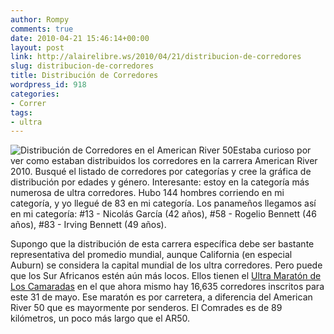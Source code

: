```yaml
---
author: Rompy
comments: true
date: 2010-04-21 15:46:14+00:00
layout: post
link: http://alairelibre.ws/2010/04/21/distribucion-de-corredores
slug: distribucion-de-corredores
title: Distribución de Corredores
wordpress_id: 918
categories:
- Correr
tags:
- ultra
---
```


![Distribución de Corredores en el American River 50](http://alairelibre.ws/wp-content/uploads/2010/04/distribucion_de_corredores2.png)Estaba curioso por ver como estaban distribuidos los corredores en la carrera American River 2010. Busqué el listado de corredores por categorías y cree la gráfica de distribución por edades y género. Interesante: estoy en la categoría más numerosa de ultra corredores. Hubo 144 hombres corriendo en mi categoría, y yo llegué de 83 en mi categoría. Los panameños llegamos así en mi categoría: #13 - Nicolás García (42 años), #58 - Rogelio Bennett (46 años), #83 - Irving Bennett (49 años).





Supongo que la distribución de esta carrera específica debe ser bastante representativa del promedio mundial, aunque California (en especial Auburn) se considera la capital mundial de los ultra corredores. Pero puede que los Sur Africanos estén aún más locos. Ellos tienen el [Ultra Maratón de Los Camaradas](http://www.comrades.com/) en el que ahora mismo hay 16,635 corredores inscritos para este 31 de mayo. Ese maratón es por carretera, a diferencia del American River 50 que es mayormente por senderos. El Comrades es de 89 kilómetros, un poco más largo que el AR50.

